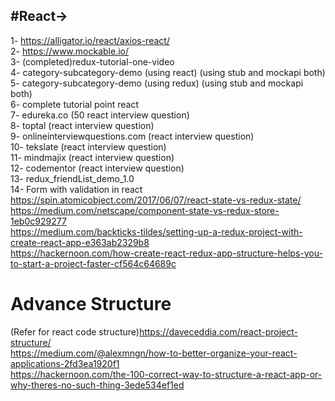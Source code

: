 #React->
-------
1- https://alligator.io/react/axios-react/ <br>
2- https://www.mockable.io/ <br>
3- (completed)redux-tutorial-one-video  <br>
4- category-subcategory-demo (using react) (using stub and mockapi both) <br>
5- category-subcategory-demo (using redux) (using stub and mockapi both) <br>
6- complete tutorial point react <br>
7- edureka.co (50 react interview question) <br>
8- toptal (react interview question) <br>
9- onlineinterviewquestions.com (react interview question) <br>
10- tekslate (react interview question) <br>
11- mindmajix (react interview question) <br>
12- codementor (react interview question) <br>
13- redux_friendList_demo_1.0 <br>
14- Form with validation in react <br>
https://spin.atomicobject.com/2017/06/07/react-state-vs-redux-state/              <br>
https://medium.com/netscape/component-state-vs-redux-store-1eb0c929277            <br>
https://medium.com/backticks-tildes/setting-up-a-redux-project-with-create-react-app-e363ab2329b8           <br>
https://hackernoon.com/how-create-react-redux-app-structure-helps-you-to-start-a-project-faster-cf564c64689c        <br>

# Advance Structure
(Refer for react code structure)https://daveceddia.com/react-project-structure/     <br>
https://medium.com/@alexmngn/how-to-better-organize-your-react-applications-2fd3ea1920f1     <br>
https://hackernoon.com/the-100-correct-way-to-structure-a-react-app-or-why-theres-no-such-thing-3ede534ef1ed

